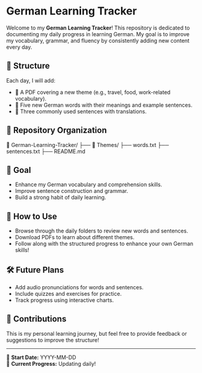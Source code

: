 # German Learning Tracker

Welcome to my **German Learning Tracker**! This repository is dedicated to documenting my daily progress in learning German. My goal is to improve my vocabulary, grammar, and fluency by consistently adding new content every day.

## 📌 Structure
Each day, I will add:
- 📄 A PDF covering a new theme (e.g., travel, food, work-related vocabulary).
- 📝 Five new German words with their meanings and example sentences.
- 💬 Three commonly used sentences with translations.

## 📂 Repository Organization

📁 German-Learning-Tracker/
 ├── 📂 Themes/
 ├── words.txt
 ├── sentences.txt
 ├── README.md
## 🎯 Goal
- Enhance my German vocabulary and comprehension skills.
- Improve sentence construction and grammar.
- Build a strong habit of daily learning.

## 🚀 How to Use
- Browse through the daily folders to review new words and sentences.
- Download PDFs to learn about different themes.
- Follow along with the structured progress to enhance your own German skills!

## 🛠 Future Plans
- Add audio pronunciations for words and sentences.
- Include quizzes and exercises for practice.
- Track progress using interactive charts.

## 🤝 Contributions
This is my personal learning journey, but feel free to provide feedback or suggestions to improve the structure!

---
📅 **Start Date:** YYYY-MM-DD  
🎯 **Current Progress:** Updating daily!
